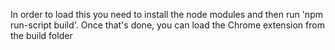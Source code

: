 In order to load this you need to install the node modules and then run 'npm run-script build'. Once that's done, you can load the Chrome extension from the build folder
